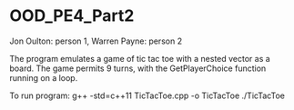 # OOD_PE4_Part2

Jon Oulton: person 1, Warren Payne: person 2

The program emulates a game of tic tac toe with a nested vector as a board. The game permits 9 turns, with the GetPlayerChoice function running on a loop.

To run program:
g++ -std=c++11 TicTacToe.cpp -o TicTacToe
./TicTacToe
